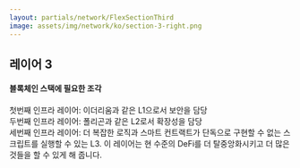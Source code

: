 ```yaml
---
layout: partials/network/FlexSectionThird
image: assets/img/network/ko/section-3-right.png
---
```


## 레이어 3 

####  블록체인 스택에 필요한 조각

첫번째 인프라 레이어: 이더리움과 같은 L1으로서 보안을 담당\
두번째 인프라 레이어: 폴리곤과 같은 L2로서 확장성을 담당\
세번째 인프라 레이어: 더 복잡한 로직과 스마트 컨트랙트가 단독으로 구현할 수 없는 스크립트를 실행할 수 있는 L3. 이 레이어는 현 수준의 DeFi를 더 탈중앙화시키고 더 많은 것들을 할 수 있게 해 줍니다.

